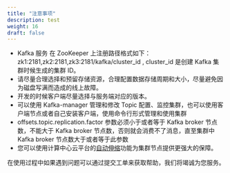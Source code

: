 ```yaml
---
title: "注意事项"
description: test
weight: 16
draft: false
---
```


- Kafka 服务 在 ZooKeeper 上注册路径格式如下：zk1:2181,zk2:2181,zk3:2181/kafka/cluster_id , cluster_id 是创建 Kafka 集群时候生成的集群 ID。
- 请尽量合理选择和预留存储资源，合理配置数据存储周期和大小，尽量避免因为磁盘写满而造成的线上故障。
- 开发的时候客户端尽量选择与服务端对应的版本。
- 可以使用 Kafka-manager 管理和修改 Topic 配置、监控集群，也可以使用客户端节点或者自己安装客户端，使用命令行形式管理和使用集群
- offsets.topic.replication.factor 参数必须小于或者等于 Kafka broker 节点数，不能大于 Kafka broker 节点数，否则就会消费不了消息，直至集群中 Kafka broker 节点数大于或者等于此参数
- 您可以使用计算中心云平台的[自动伸缩](/operation/autoscaling/)功能为集群节点提供更强大的保障。

在使用过程中如果遇到问题可以通过提交工单来获取帮助，我们将竭诚为您服务。


